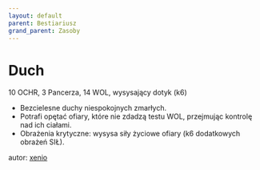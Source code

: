 ```yaml
---
layout: default
parent: Bestiariusz
grand_parent: Zasoby
---
```


# Duch

10 OCHR, 3 Pancerza, 14 WOL, wysysający dotyk (k6)  

- Bezcielesne duchy niespokojnych zmarłych.  
- Potrafi opętać ofiary, które nie zdadzą testu WOL, przejmując kontrolę nad ich ciałami.  
- Obrażenia krytyczne: wysysa siły życiowe ofiary (k6 dodatkowych obrażeń SIŁ).  

autor: [xenio](https://xenioinabottle.blogspot.com)
